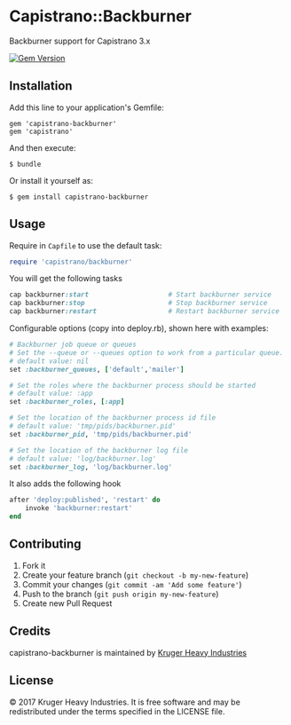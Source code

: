 # Capistrano::Backburner 

Backburner support for Capistrano 3.x

[![Gem Version](https://badge.fury.io/rb/capistrano-backburner.svg)](https://badge.fury.io/rb/capistrano-backburner)

## Installation

Add this line to your application's Gemfile:

    gem 'capistrano-backburner'
    gem 'capistrano'

And then execute:

    $ bundle

Or install it yourself as:

    $ gem install capistrano-backburner

## Usage

Require in `Capfile` to use the default task:

```ruby
require 'capistrano/backburner'
```

You will get the following tasks

```ruby
cap backburner:start                    # Start backburner service
cap backburner:stop                     # Stop backburner service
cap backburner:restart                  # Restart backburner service
```

Configurable options (copy into deploy.rb), shown here with examples:

```ruby
# Backburner job queue or queues
# Set the --queue or --queues option to work from a particular queue.
# default value: nil
set :backburner_queues, ['default','mailer']

# Set the roles where the backburner process should be started
# default value: :app
set :backburner_roles, [:app]

# Set the location of the backburner process id file
# default value: 'tmp/pids/backburner.pid'
set :backburner_pid, 'tmp/pids/backburner.pid'

# Set the location of the backburner log file 
# default value: 'log/backburner.log'
set :backburner_log, 'log/backburner.log'

```

It also adds the following hook

```ruby
after 'deploy:published', 'restart' do
    invoke 'backburner:restart'
end
```

## Contributing

1. Fork it
2. Create your feature branch (`git checkout -b my-new-feature`)
3. Commit your changes (`git commit -am 'Add some feature'`)
4. Push to the branch (`git push origin my-new-feature`)
5. Create new Pull Request

## Credits

capistrano-backburner is maintained by [Kruger Heavy Industries](http://www.krugerheavyindustries.com)

## License

© 2017 Kruger Heavy Industries. It is free software and may be redistributed under the terms specified in the LICENSE file.


